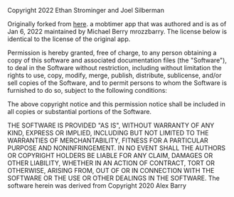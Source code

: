 Copyright 2022 Ethan Strominger and Joel Silberman

Originally forked from [here](https://github.com/mobtimeapp/mob).   a mobtimer app that was authored and is as of Jan 6, 2022 maintained by Michael Berry mrozzbarry.  The license below is identical to the license of the original app.

Permission is hereby granted, free of charge, to any person obtaining a copy of this software and associated documentation files (the "Software"), to deal in the Software without restriction, including without limitation the rights to use, copy, modify, merge, publish, distribute, sublicense, and/or sell copies of the Software, and to permit persons to whom the Software is furnished to do so, subject to the following conditions:

The above copyright notice and this permission notice shall be included in all copies or substantial portions of the Software.

THE SOFTWARE IS PROVIDED "AS IS", WITHOUT WARRANTY OF ANY KIND, EXPRESS OR IMPLIED, INCLUDING BUT NOT LIMITED TO THE WARRANTIES OF MERCHANTABILITY, FITNESS FOR A PARTICULAR PURPOSE AND NONINFRINGEMENT. IN NO EVENT SHALL THE AUTHORS OR COPYRIGHT HOLDERS BE LIABLE FOR ANY CLAIM, DAMAGES OR OTHER LIABILITY, WHETHER IN AN ACTION OF CONTRACT, TORT OR OTHERWISE, ARISING FROM, OUT OF OR IN CONNECTION WITH THE SOFTWARE OR THE USE OR OTHER DEALINGS IN THE SOFTWARE.
The software herein was derived from 
Copyright 2020 Alex Barry

